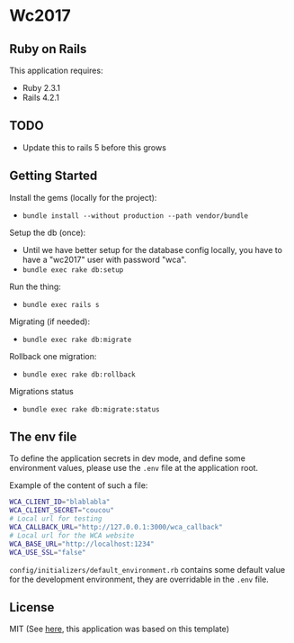 Wc2017
================

Ruby on Rails
-------------

This application requires:

- Ruby 2.3.1
- Rails 4.2.1


## TODO

- Update this to rails 5 before this grows

Getting Started
---------------

Install the gems (locally for the project):

- `bundle install --without production --path vendor/bundle`

Setup the db (once):

- Until we have better setup for the database config locally, you have to have a "wc2017" user with password "wca".
- `bundle exec rake db:setup`


Run the thing:

- `bundle exec rails s`

Migrating (if needed):

- `bundle exec rake db:migrate`

Rollback one migration:

- `bundle exec rake db:rollback`

Migrations status

- `bundle exec rake db:migrate:status`



## The env file

To define the application secrets in dev mode, and define some environment values, please use the `.env` file at the application root.

Example of the content of such a file:

```sh
WCA_CLIENT_ID="blablabla"
WCA_CLIENT_SECRET="coucou"
# Local url for testing
WCA_CALLBACK_URL="http://127.0.0.1:3000/wca_callback"
# Local url for the WCA website
WCA_BASE_URL="http://localhost:1234"
WCA_USE_SSL="false"
```

`config/initializers/default_environment.rb` contains some default value for the development environment, they are overridable in the `.env` file.

License
-------
MIT
(See [here](https://github.com/RailsApps/rails-omniauth#mit-license), this application was based on this template)

